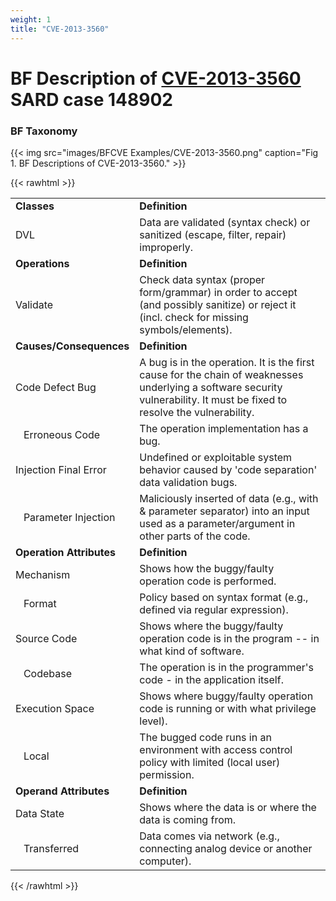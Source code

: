 ```yaml
---
weight: 1
title: "CVE-2013-3560"
---
```

# BF Description of [CVE-2013-3560](https://cve.mitre.org/cgi-bin/cvename.cgi?name=CVE-2013-3560) SARD case 148902

### BF Taxonomy


{{< img src="images/BFCVE Examples/CVE-2013-3560.png" caption="Fig 1. BF Descriptions of CVE-2013-3560." >}}

{{< rawhtml >}}
<table class="table">
		<tr>
			<td><strong>Classes</strong></td>
	<td><strong>Definition</strong></td>
	</tr>
	<tr>
			<td>DVL</td>
	<td>Data are validated (syntax check) or sanitized (escape, filter, repair) improperly.</td>
	</tr>
	<tr>
			<td><strong>Operations</strong></td>
	<td><strong>Definition</strong></td>
	</tr>
	<tr>
			<td>Validate</td>
	<td>Check data syntax (proper form/grammar) in order to accept (and possibly sanitize) or reject it (incl. check for missing symbols/elements).</td>
	</tr>
	<tr>
			<td><strong>Causes/Consequences</strong></td>
	<td><strong>Definition</strong></td>
	</tr>
	<tr>
			<td>Code Defect Bug</td>
	<td>A bug is in the operation. It is the first cause for the chain of weaknesses underlying a software security vulnerability. It must be fixed to resolve the vulnerability.</td>
	</tr>
	<tr>
			<td>   Erroneous Code</td>
	<td>The operation implementation has a bug.</td>
	</tr>
	<tr>
			<td>Injection Final Error</td>
	<td>Undefined or exploitable system behavior caused by 'code separation' data validation bugs.</td>
	</tr>
	<tr>
			<td>   Parameter Injection</td>
	<td>Maliciously inserted of data (e.g., with & parameter separator) into an input used as a parameter/argument in other parts of the code.</td>
	</tr>
	<tr>
			<td><strong>Operation Attributes</strong></td>
	<td><strong>Definition</strong></td>
	</tr>
	<tr>
			<td>Mechanism</td>
	<td>Shows how the buggy/faulty operation code is performed.</td>
	</tr>
	<tr>
			<td>   Format</td>
	<td>Policy based on syntax format (e.g., defined via regular expression).</td>
	</tr>
	<tr>
			<td>Source Code</td>
	<td>Shows where the buggy/faulty operation code is in the program -- in what kind of software.</td>
	</tr>
	<tr>
			<td>   Codebase</td>
	<td>The operation is in the programmer's code - in the application itself.</td>
	</tr>
	<tr>
			<td>Execution Space</td>
	<td>Shows where buggy/faulty operation code is running or with what privilege level).</td>
	</tr>
	<tr>
			<td>   Local</td>
	<td>The bugged code runs in an environment with access control policy with limited (local user) permission.</td>
	</tr>
	<tr>
			<td><strong>Operand Attributes</strong></td>
	<td><strong>Definition</strong></td>
	</tr>
	<tr>
			<td>Data State</td>
	<td>Shows where the data is or where the data is coming from.</td>
	</tr>
	<tr>
			<td>   Transferred</td>
	<td>Data comes via network (e.g., connecting analog device or another computer).</td>
	</tr>
	
</table>
{{< /rawhtml >}}
	